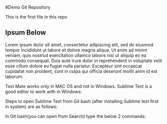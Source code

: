 #Demo Git Repository

This is the first file in this repo

## Ipsum Below

Lorem ipsum dolor sit amet, consectetur adipiscing elit, sed do eiusmod tempor incididunt ut labore et dolore magna aliqua. Ut enim ad minim veniam, quis nostrud exercitation ullamco laboris nisi ut aliquip ex ea commodo consequat. Duis aute irure dolor in reprehenderit in voluptate velit esse cillum dolore eu fugiat nulla pariatur. Excepteur sint occaecat cupidatat non proident, sunt in culpa qui officia deserunt mollit anim id est laborum.

Text Mate works only in MAC OS and not in Windows. Sublime Text is a good editor to work with in Windows:

Steps to open Sublime Text from Git bash (after installing Sublime text first in system) are as follows:

In Git bash(you can open from Search) type the below 2 commands: